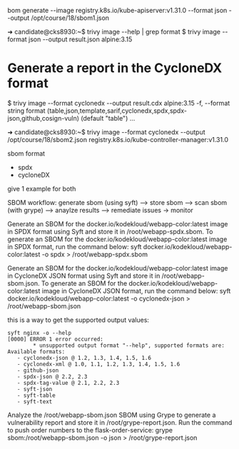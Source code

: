  bom generate --image registry.k8s.io/kube-apiserver:v1.31.0 --format json --output /opt/course/18/sbom1.json

➜ candidate@cks8930:~$ trivy image --help | grep format
  $ trivy image --format json --output result.json alpine:3.15
  # Generate a report in the CycloneDX format
  $ trivy image --format cyclonedx --output result.cdx alpine:3.15
  -f, --format string              format (table,json,template,sarif,cyclonedx,spdx,spdx-json,github,cosign-vuln) (default "table")
...

➜ candidate@cks8930:~$ trivy image --format cyclonedx --output /opt/course/18/sbom2.json registry.k8s.io/kube-controller-manager:v1.31.0





sbom format
- spdx 
- cycloneDX

give 1 example for both

SBOM workflow:
generate sbom (using syft) --> store sbom --> scan sbom (with grype) --> anaylze results --> remediate issues -> monitor

Generate an SBOM for the docker.io/kodekloud/webapp-color:latest image in SPDX format using Syft and store it in /root/webapp-spdx.sbom.
To generate an SBOM for the docker.io/kodekloud/webapp-color:latest image in SPDX format, run the command below:
syft docker.io/kodekloud/webapp-color:latest -o spdx > /root/webapp-spdx.sbom

Generate an SBOM for the docker.io/kodekloud/webapp-color:latest image in CycloneDX JSON format using Syft and store it in /root/webapp-sbom.json.
To generate an SBOM for the docker.io/kodekloud/webapp-color:latest image in CycloneDX JSON format, run the command below:
syft docker.io/kodekloud/webapp-color:latest -o cyclonedx-json > /root/webapp-sbom.json

this is a way to get the supported output values:
```
syft nginx -o --help
[0000] ERROR 1 error occurred:
        * unsupported output format "--help", supported formats are: 
Available formats:
   - cyclonedx-json @ 1.2, 1.3, 1.4, 1.5, 1.6
   - cyclonedx-xml @ 1.0, 1.1, 1.2, 1.3, 1.4, 1.5, 1.6
   - github-json
   - spdx-json @ 2.2, 2.3
   - spdx-tag-value @ 2.1, 2.2, 2.3
   - syft-json
   - syft-table
   - syft-text

```


Analyze the /root/webapp-sbom.json SBOM using Grype to generate a vulnerability report and store it in /root/grype-report.json.
Run the command to push order numbers to the flask-order-service:
grype sbom:/root/webapp-sbom.json -o json > /root/grype-report.json
